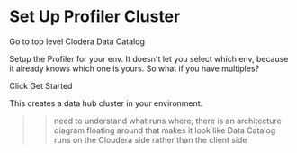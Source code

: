

# Set Up Profiler Cluster

Go to top level Clodera Data Catalog

Setup the Profiler for your env.   It doesn't let you select which env, because it already knows which one is yours.  So what if you have multiples?

Click Get Started

This creates a data hub cluster in your environment.
>> need to understand what runs where; there is an architecture diagram floating around that makes it look like Data Catalog runs on the Cloudera side rather than the client side


